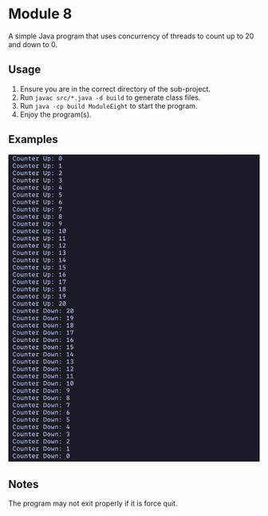 # Module 8
A simple Java program that uses concurrency of threads to count up to 20 and down to 0. 

## Usage
1. Ensure you are in the correct directory of the sub-project.
2. Run ```javac src/*.java -d build``` to generate class files.
3. Run ```java -cp build ModuleEight``` to start the program.
4. Enjoy the program(s).

## Examples
![](./example.png)

## Notes
The program may not exit properly if it is force quit.
